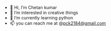 - 👋 Hi, I’m Chetan kumar
- 👀 I’m interested in creative things
- 🌱 I’m currently learning python
- 📫 you can reach me at @pck2184@gmail.com 

<!---
Chetan1785/Chetan1785 is a ✨ special ✨ repository because its `README.md` (this file) appears on your GitHub profile.
You can click the Preview link to take a look at your changes.
--->
